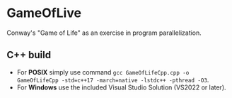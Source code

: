 # GameOfLive
Conway's "Game of Life" as an exercise in program parallelization.

## C++ build
- For **POSIX** simply use command `gcc GameOfLifeCpp.cpp -o GameOfLifeCpp -std=c++17 -march=native -lstdc++ -pthread -O3`.
- For **Windows** use the included Visual Studio Solution (VS2022 or later).